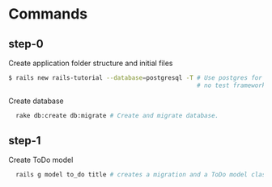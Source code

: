 # Commands

## step-0

Create application folder structure and initial files
```bash
$ rails new rails-tutorial --database=postgresql -T # Use postgres for database,
                                                    # no test framework since we'll install rspec later.
```

Create database
```bash
  rake db:create db:migrate # Create and migrate database.
```

## step-1

Create ToDo model
```bash
  rails g model to_do title # creates a migration and a ToDo model class
```

